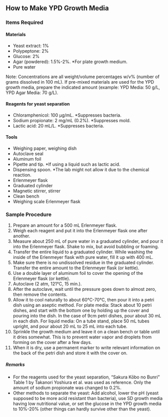 ## How to Make YPD Growth Media

### Items Required

#### Materials
- Yeast extract: 1%
- Polypeptone: 2%
- Glucose: 2%
- Agar (powdered): 1.5%-2%. *For plate growth medium.
- Pure water

Note: Concentrations are all weight/volume percentages w/v% (number of grams dissolved in 100 mL). If pre-mixed materials are used for the YPD growth media, prepare the indicated amount (example: YPD Media: 50 g/L, YPD Agar Media: 70 g/L).   

#### Reagents for yeast separation
- Chloramphenicol: 100 μg/mL. *Suppresses bacteria.
- Sodium propionate: 2 mg/mL (0.2%). *Suppresses mold.
- Lactic acid: 20 mL/L. *Suppresses bacteria.

#### Tools
- Weighing paper, weighing dish
- Autoclave seal
- Aluminum foil
- Pipette and tip. *If using a liquid such as lactic acid.
- Dispensing spoon. *The lab might not allow it due to the chemical reaction.
- Erlenmeyer flask
- Graduated cylinder
- Magnetic stirrer, stirrer
- Clean bench
- Weighing scale
Erlenmeyer flask

### Sample Procedure
1. Prepare an amount for a 500 mL Erlenmeyer flask.
2. Weigh each reagent and put it into the Erlenmeyer flask one after another.
3. Measure about 250 mL of pure water in a graduated cylinder, and pour it into the Erlenmeyer flask. Shake to mix, but avoid bubbling or foaming.
4. Transfer the entire liquid to a graduated cylinder. While washing the inside of the Erlenmeyer flask with pure water, fill it up with 400 mL.
5. Make sure there is no undissolved residue in the graduated cylinder. Transfer the entire amount to the Erlenmeyer flask (or kettle).
6. Use a double layer of aluminum foil to cover the opening of the Erlenmeyer flask (or kettle).
7. Autoclave (2 atm, 121°C, 15 min.).
8. After the autoclave, wait until the pressure goes down to almost zero, then remove the contents.
9. Allow it to cool naturally to about 60°C-70°C, then pour it into a petri dish using an aseptic method.
For plate media: Stack about 10 petri dishes, and start with the bottom one by holding up the cover and pouring into the dish. In the case of 9cm petri dishes, pour about 30 mL in each dish.
For liquid media: On a tube stand, place 50 mL tubes upright, and pour about 20 mL to 25 mL into each tube.
10. Sprinkle the growth medium and leave it on a clean bench or table until it dries somewhat. This is to prevent water vapor and droplets from forming on the cover after a few days.
11. When it is dry, use a permanent marker to write relevant information on the back of the petri dish and store it with the cover on.

##### Remarks
- For the reagents used for the yeast separation, “Sakura Kōbo no Bunri” Table 1 by Takanori Yoshiura et al. was used as reference. Only the amount of sodium propionate was changed to 0.2%.
- Other methods to separate the yeast: Add alcohol, lower the pH (yeast supposed to be more acid resistant than bacteria), use SD growth media having low nutritional value, or set the glucose in the YPD growth media to 10%-20% (other things can hardly survive other than the yeast).
